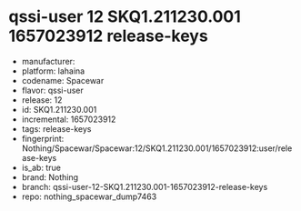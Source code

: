 # qssi-user 12 SKQ1.211230.001 1657023912 release-keys
- manufacturer: 
- platform: lahaina
- codename: Spacewar
- flavor: qssi-user
- release: 12
- id: SKQ1.211230.001
- incremental: 1657023912
- tags: release-keys
- fingerprint: Nothing/Spacewar/Spacewar:12/SKQ1.211230.001/1657023912:user/release-keys
- is_ab: true
- brand: Nothing
- branch: qssi-user-12-SKQ1.211230.001-1657023912-release-keys
- repo: nothing_spacewar_dump7463
